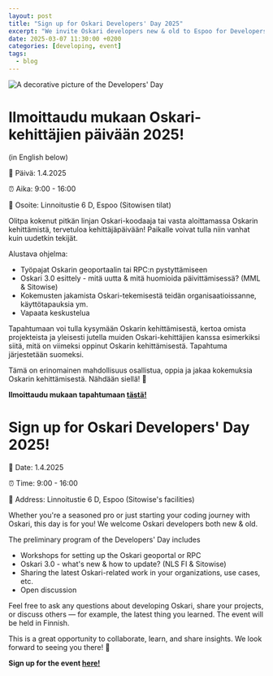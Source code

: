 ```yaml
---
layout: post
title: "Sign up for Oskari Developers' Day 2025"
excerpt: "We invite Oskari developers new & old to Espoo for Developers' Day!"
date: 2025-03-07 11:30:00 +0200
categories: [developing, event]
tags:
  - blog
---
```


![A decorative picture of the Developers' Day](/resources/2025/Oskari_DevDay_2025_.png)

# Ilmoittaudu mukaan Oskari-kehittäjien päivään 2025!

(in English below)

📅 Päivä: 1.4.2025

⏰ Aika: 9:00 - 16:00

📍 Osoite: Linnoitustie 6 D, Espoo (Sitowisen tilat)

Olitpa kokenut pitkän linjan Oskari-koodaaja tai vasta aloittamassa Oskarin kehittämistä, tervetuloa kehittäjäpäivään! Paikalle voivat tulla niin vanhat kuin uudetkin tekijät.

Alustava ohjelma:
- Työpajat Oskarin geoportaalin tai RPC:n pystyttämiseen
- Oskari 3.0 esittely - mitä uutta & mitä huomioida päivittämisessä? (MML & Sitowise)
- Kokemusten jakamista Oskari-tekemisestä teidän organisaatioissanne, käyttötapauksia ym.
- Vapaata keskustelua

Tapahtumaan voi tulla kysymään Oskarin kehittämisestä, kertoa omista projekteista ja yleisesti jutella muiden Oskari-kehittäjien kanssa esimerkiksi siitä, mitä on viimeksi oppinut Oskarin kehittämisestä. Tapahtuma järjestetään suomeksi.

Tämä on erinomainen mahdollisuus osallistua, oppia ja jakaa kokemuksia Oskarin kehittämisestä. Nähdään siellä! 👋

**Ilmoittaudu mukaan tapahtumaan [tästä!](https://docs.google.com/forms/d/e/1FAIpQLSeKpdH50bnvHVhtQwwIRslFa4uXHUFTPEwekn2ANvbVidpjuw/viewform?usp=sharing)**



# Sign up for Oskari Developers' Day 2025!

📅 Date: 1.4.2025

⏰ Time: 9:00 - 16:00

📍 Address: Linnoitustie 6 D, Espoo (Sitowise's facilities)

Whether you're a seasoned pro or just starting your coding journey with Oskari, this day is for you! We welcome Oskari developers both new & old.

The preliminary program of the Developers' Day includes 
- Workshops for setting up the Oskari geoportal or RPC
- Oskari 3.0 - what's new & how to update? (NLS FI & Sitowise)
- Sharing the latest Oskari-related work in your organizations, use cases, etc.
- Open discussion


Feel free to ask any questions about developing Oskari, share your projects, or discuss others — for example, the latest thing you learned. The event will be held in Finnish.

This is a great opportunity to collaborate, learn, and share insights. We look forward to seeing you there! 👋 

**Sign up for the event [here!](https://docs.google.com/forms/d/e/1FAIpQLSeKpdH50bnvHVhtQwwIRslFa4uXHUFTPEwekn2ANvbVidpjuw/viewform?usp=sharing)**

